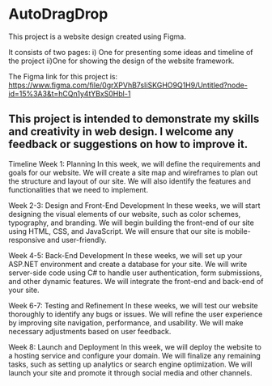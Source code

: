 # AutoDragDrop

This project is a website design created using Figma. 

It consists of two pages: 
  i) One for presenting some ideas and timeline of the project
  ii)One for showing the design of the website framework.

The Figma link for this project is: https://www.figma.com/file/0grXPVhB7sIiSKGHO9Q1H9/Untitled?node-id=15%3A3&t=hCQn1y4tYBxS0Hbl-1

This project is intended to demonstrate my skills and creativity in web design. I welcome any feedback or suggestions on how to improve it.
---------------------------------------------------------------------------------------------------------------------------------------------
Timeline
Week 1: Planning
In this week, we will define the requirements and goals for our website. We will create a site map and wireframes to plan out the structure and layout of our site. We will also identify the features and functionalities that we need to implement.

Week 2-3: Design and Front-End Development
In these weeks, we will start designing the visual elements of our website, such as color schemes, typography, and branding. We will begin building the front-end of our site using HTML, CSS, and JavaScript. We will ensure that our site is mobile-responsive and user-friendly.

Week 4-5: Back-End Development
In these weeks, we will set up your ASP.NET environment and create a database for your site. We will write server-side code using C# to handle user authentication, form submissions, and other dynamic features. We will integrate the front-end and back-end of your site.

Week 6-7: Testing and Refinement
In these weeks, we will test our website thoroughly to identify any bugs or issues. We will refine the user experience by improving site navigation, performance, and usability. We will make necessary adjustments based on user feedback.

Week 8: Launch and Deployment
In this week, we will deploy the website to a hosting service and configure your domain. We will finalize any remaining tasks, such as setting up analytics or search engine optimization. We will launch your site and promote it through social media and other channels.

